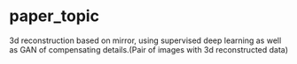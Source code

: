 # paper_topic
3d reconstruction based on mirror, using supervised deep learning as well as GAN of compensating details.(Pair of images with 3d reconstructed data)
